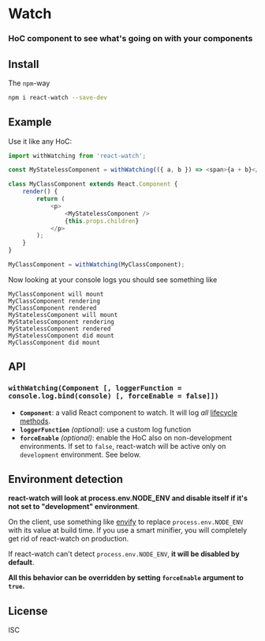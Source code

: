 # Watch
### HoC component to see what's going on with your components

## Install
The `npm`-way
```bash
npm i react-watch --save-dev
```

## Example

Use it like any HoC:

```js
import withWatching from 'react-watch';

const MyStatelessComponent = withWatching(({ a, b }) => <span>{a + b}</span>);

class MyClassComponent extends React.Component {
	render() {
		return (
			<p>
				<MyStatelessComponent />
				{this.props.children}
			</p>
		);
	}
}

MyClassComponent = withWatching(MyClassComponent);
```

Now looking at your console logs you should see something like
```
MyClassComponent will mount
MyClassComponent rendering
MyClassComponent rendered
MyStatelessComponent will mount
MyStatelessComponent rendering
MyStatelessComponent rendered
MyStatelessComponent did mount
MyClassComponent did mount
```
## API
### `withWatching(Component [, loggerFunction = console.log.bind(console) [, forceEnable = false]])`

* **`Component`**: a valid React component to watch. It will log *all* [lifecycle methods](https://facebook.github.io/react/docs/component-specs.html#lifecycle-methods).
* **`loggerFunction`** *(optional)*: use a custom log function
* **`forceEnable`** *(optional)*: enable the HoC also on non-development environments. If set to `false`, react-watch will be active only on `development` environment. See below.

## Environment detection

**react-watch will look at process.env.NODE_ENV and disable itself if it's not set to "development" environment**.

On the client, use something like [envify](https://github.com/hughsk/envify) to replace `process.env.NODE_ENV` with its value at build time. If you use a smart minifier, you will completely get rid of react-watch on production.

If react-watch can't detect `process.env.NODE_ENV`, **it will be disabled by default**.

**All this behavior can be overridden by setting `forceEnable` argument to `true`.**

## License

ISC
